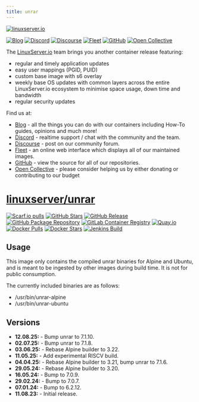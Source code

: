 ```yaml
---
title: unrar
---
```

<!-- DO NOT EDIT THIS FILE MANUALLY -->
<!-- Please read https://github.com/linuxserver/docker-unrar/blob/main/.github/CONTRIBUTING.md -->
[![linuxserver.io](https://raw.githubusercontent.com/linuxserver/docker-templates/master/linuxserver.io/img/linuxserver_medium.png)](https://linuxserver.io)

[![Blog](https://img.shields.io/static/v1.svg?color=94398d&labelColor=555555&logoColor=ffffff&style=for-the-badge&label=linuxserver.io&message=Blog)](https://blog.linuxserver.io "all the things you can do with our containers including How-To guides, opinions and much more!")
[![Discord](https://img.shields.io/discord/354974912613449730.svg?color=94398d&labelColor=555555&logoColor=ffffff&style=for-the-badge&label=Discord&logo=discord)](https://discord.gg/YWrKVTn "realtime support / chat with the community and the team.")
[![Discourse](https://img.shields.io/discourse/https/discourse.linuxserver.io/topics.svg?color=94398d&labelColor=555555&logoColor=ffffff&style=for-the-badge&logo=discourse)](https://discourse.linuxserver.io "post on our community forum.")
[![Fleet](https://img.shields.io/static/v1.svg?color=94398d&labelColor=555555&logoColor=ffffff&style=for-the-badge&label=linuxserver.io&message=Fleet)](https://fleet.linuxserver.io "an online web interface which displays all of our maintained images.")
[![GitHub](https://img.shields.io/static/v1.svg?color=94398d&labelColor=555555&logoColor=ffffff&style=for-the-badge&label=linuxserver.io&message=GitHub&logo=github)](https://github.com/linuxserver "view the source for all of our repositories.")
[![Open Collective](https://img.shields.io/opencollective/all/linuxserver.svg?color=94398d&labelColor=555555&logoColor=ffffff&style=for-the-badge&label=Supporters&logo=open%20collective)](https://opencollective.com/linuxserver "please consider helping us by either donating or contributing to our budget")

The [LinuxServer.io](https://linuxserver.io) team brings you another container release featuring:

* regular and timely application updates
* easy user mappings (PGID, PUID)
* custom base image with s6 overlay
* weekly base OS updates with common layers across the entire LinuxServer.io ecosystem to minimise space usage, down time and bandwidth
* regular security updates

Find us at:

* [Blog](https://blog.linuxserver.io) - all the things you can do with our containers including How-To guides, opinions and much more!
* [Discord](https://discord.gg/YWrKVTn) - realtime support / chat with the community and the team.
* [Discourse](https://discourse.linuxserver.io) - post on our community forum.
* [Fleet](https://fleet.linuxserver.io) - an online web interface which displays all of our maintained images.
* [GitHub](https://github.com/linuxserver) - view the source for all of our repositories.
* [Open Collective](https://opencollective.com/linuxserver) - please consider helping us by either donating or contributing to our budget

# [linuxserver/unrar](https://github.com/linuxserver/docker-unrar)

[![Scarf.io pulls](https://scarf.sh/installs-badge/linuxserver-ci/linuxserver%2Funrar?color=94398d&label-color=555555&logo-color=ffffff&style=for-the-badge&package-type=docker)](https://scarf.sh)
[![GitHub Stars](https://img.shields.io/github/stars/linuxserver/docker-unrar.svg?color=94398d&labelColor=555555&logoColor=ffffff&style=for-the-badge&logo=github)](https://github.com/linuxserver/docker-unrar)
[![GitHub Release](https://img.shields.io/github/release/linuxserver/docker-unrar.svg?color=94398d&labelColor=555555&logoColor=ffffff&style=for-the-badge&logo=github)](https://github.com/linuxserver/docker-unrar/releases)
[![GitHub Package Repository](https://img.shields.io/static/v1.svg?color=94398d&labelColor=555555&logoColor=ffffff&style=for-the-badge&label=linuxserver.io&message=GitHub%20Package&logo=github)](https://github.com/linuxserver/docker-unrar/packages)
[![GitLab Container Registry](https://img.shields.io/static/v1.svg?color=94398d&labelColor=555555&logoColor=ffffff&style=for-the-badge&label=linuxserver.io&message=GitLab%20Registry&logo=gitlab)](https://gitlab.com/linuxserver.io/docker-unrar/container_registry)
[![Quay.io](https://img.shields.io/static/v1.svg?color=94398d&labelColor=555555&logoColor=ffffff&style=for-the-badge&label=linuxserver.io&message=Quay.io)](https://quay.io/repository/linuxserver.io/unrar)
[![Docker Pulls](https://img.shields.io/docker/pulls/linuxserver/unrar.svg?color=94398d&labelColor=555555&logoColor=ffffff&style=for-the-badge&label=pulls&logo=docker)](https://hub.docker.com/r/linuxserver/unrar)
[![Docker Stars](https://img.shields.io/docker/stars/linuxserver/unrar.svg?color=94398d&labelColor=555555&logoColor=ffffff&style=for-the-badge&label=stars&logo=docker)](https://hub.docker.com/r/linuxserver/unrar)
[![Jenkins Build](https://img.shields.io/jenkins/build?labelColor=555555&logoColor=ffffff&style=for-the-badge&jobUrl=https%3A%2F%2Fci.linuxserver.io%2Fjob%2FDocker-Pipeline-Builders%2Fjob%2Fdocker-unrar%2Fjob%2Fmain%2F&logo=jenkins)](https://ci.linuxserver.io/job/Docker-Pipeline-Builders/job/docker-unrar/job/main/)

## Usage

This image only contains the compiled unrar binaries for Alpine and Ubuntu, and is meant to be ingested by other images during build time. It is not for public consumption.

The currently included binaries are as follows:
* /usr/bin/unrar-alpine
* /usr/bin/unrar-ubuntu

## Versions

* **12.08.25:** - Bump unrar to 7.1.10.
* **02.07.25:** - Bump unrar to 7.1.8.
* **03.06.25:** - Rebase Alpine builder to 3.22.
* **11.05.25:** - Add experimental RISCV build.
* **04.04.25:** - Rebase Alpine builder to 3.21, bump unrar to 7.1.6.
* **29.05.24:** - Rebase Alpine builder to 3.20.
* **16.05.24:** - Bump to 7.0.9.
* **29.02.24:** - Bump to 7.0.7.
* **07.01.24:** - Bump to 6.2.12.
* **11.08.23:** - Initial release.

